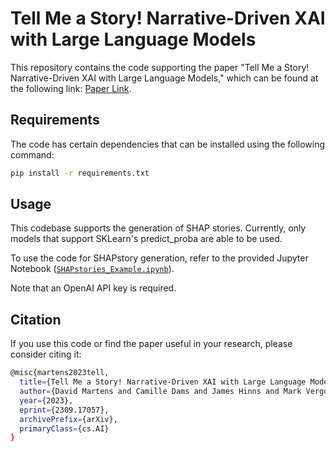 # Tell Me a Story! Narrative-Driven XAI with Large Language Models

This repository contains the code supporting the paper "Tell Me a Story! Narrative-Driven XAI with Large Language Models," which can be found at the following link: [Paper Link](https://arxiv.org/abs/2309.17057).

## Requirements

The code has certain dependencies that can be installed using the following command:

```bash
pip install -r requirements.txt
```

## Usage

This codebase supports the generation of SHAP stories. Currently, only models that support SKLearn's predict_proba are able to be used.

To use the code for SHAPstory generation, refer to the provided Jupyter Notebook ([`SHAPstories_Example.ipynb`](SHAPstories_Example.ipynb)).

Note that an OpenAI API key is required.

## Citation

If you use this code or find the paper useful in your research, please consider citing it:
```bash
@misc{martens2023tell,
  title={Tell Me a Story! Narrative-Driven XAI with Large Language Models},
  author={David Martens and Camille Dams and James Hinns and Mark Vergouwen},
  year={2023},
  eprint={2309.17057},
  archivePrefix={arXiv},
  primaryClass={cs.AI}
}
```
